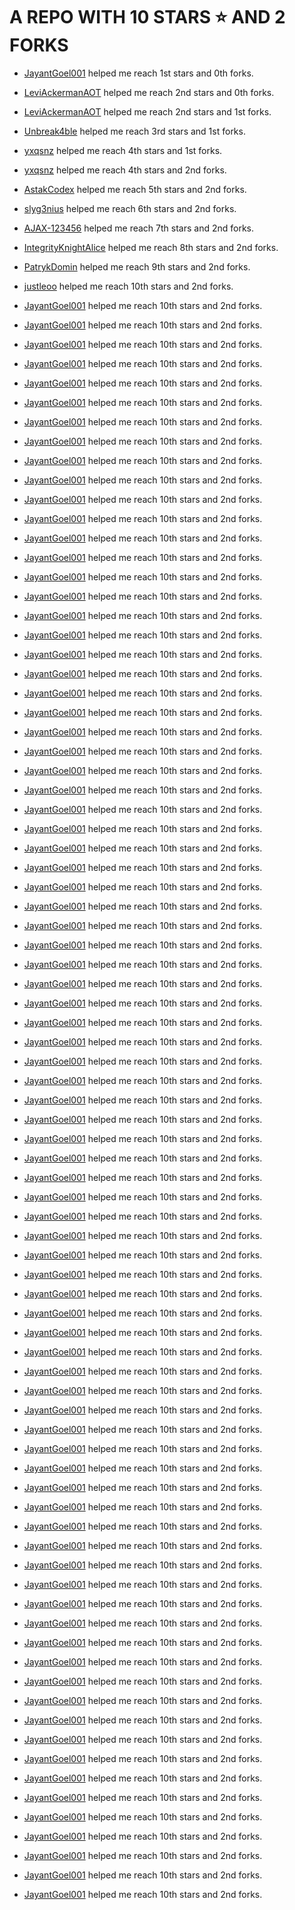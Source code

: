 # A REPO WITH 10 STARS ⭐️ AND 2 FORKS

- [JayantGoel001](https://github.com/JayantGoel001) helped me reach 1st stars and 0th forks.

- [LeviAckermanAOT](https://github.com/LeviAckermanAOT) helped me reach 2nd stars and 0th forks.

- [LeviAckermanAOT](https://github.com/LeviAckermanAOT) helped me reach 2nd stars and 1st forks.

- [Unbreak4ble](https://github.com/Unbreak4ble) helped me reach 3rd stars and 1st forks.

- [yxqsnz](https://github.com/yxqsnz) helped me reach 4th stars and 1st forks.

- [yxqsnz](https://github.com/yxqsnz) helped me reach 4th stars and 2nd forks.

- [AstakCodex](https://github.com/AstakCodex) helped me reach 5th stars and 2nd forks.

- [slyg3nius](https://github.com/slyg3nius) helped me reach 6th stars and 2nd forks.

- [AJAX-123456](https://github.com/AJAX-123456) helped me reach 7th stars and 2nd forks.

- [IntegrityKnightAlice](https://github.com/IntegrityKnightAlice) helped me reach 8th stars and 2nd forks.

- [PatrykDomin](https://github.com/PatrykDomin) helped me reach 9th stars and 2nd forks.

- [justleoo](https://github.com/justleoo) helped me reach 10th stars and 2nd forks.

- [JayantGoel001](https://github.com/JayantGoel001) helped me reach 10th stars and 2nd forks.

- [JayantGoel001](https://github.com/JayantGoel001) helped me reach 10th stars and 2nd forks.

- [JayantGoel001](https://github.com/JayantGoel001) helped me reach 10th stars and 2nd forks.

- [JayantGoel001](https://github.com/JayantGoel001) helped me reach 10th stars and 2nd forks.

- [JayantGoel001](https://github.com/JayantGoel001) helped me reach 10th stars and 2nd forks.

- [JayantGoel001](https://github.com/JayantGoel001) helped me reach 10th stars and 2nd forks.

- [JayantGoel001](https://github.com/JayantGoel001) helped me reach 10th stars and 2nd forks.

- [JayantGoel001](https://github.com/JayantGoel001) helped me reach 10th stars and 2nd forks.

- [JayantGoel001](https://github.com/JayantGoel001) helped me reach 10th stars and 2nd forks.

- [JayantGoel001](https://github.com/JayantGoel001) helped me reach 10th stars and 2nd forks.

- [JayantGoel001](https://github.com/JayantGoel001) helped me reach 10th stars and 2nd forks.

- [JayantGoel001](https://github.com/JayantGoel001) helped me reach 10th stars and 2nd forks.

- [JayantGoel001](https://github.com/JayantGoel001) helped me reach 10th stars and 2nd forks.

- [JayantGoel001](https://github.com/JayantGoel001) helped me reach 10th stars and 2nd forks.

- [JayantGoel001](https://github.com/JayantGoel001) helped me reach 10th stars and 2nd forks.

- [JayantGoel001](https://github.com/JayantGoel001) helped me reach 10th stars and 2nd forks.

- [JayantGoel001](https://github.com/JayantGoel001) helped me reach 10th stars and 2nd forks.

- [JayantGoel001](https://github.com/JayantGoel001) helped me reach 10th stars and 2nd forks.

- [JayantGoel001](https://github.com/JayantGoel001) helped me reach 10th stars and 2nd forks.

- [JayantGoel001](https://github.com/JayantGoel001) helped me reach 10th stars and 2nd forks.

- [JayantGoel001](https://github.com/JayantGoel001) helped me reach 10th stars and 2nd forks.

- [JayantGoel001](https://github.com/JayantGoel001) helped me reach 10th stars and 2nd forks.

- [JayantGoel001](https://github.com/JayantGoel001) helped me reach 10th stars and 2nd forks.

- [JayantGoel001](https://github.com/JayantGoel001) helped me reach 10th stars and 2nd forks.

- [JayantGoel001](https://github.com/JayantGoel001) helped me reach 10th stars and 2nd forks.

- [JayantGoel001](https://github.com/JayantGoel001) helped me reach 10th stars and 2nd forks.

- [JayantGoel001](https://github.com/JayantGoel001) helped me reach 10th stars and 2nd forks.

- [JayantGoel001](https://github.com/JayantGoel001) helped me reach 10th stars and 2nd forks.

- [JayantGoel001](https://github.com/JayantGoel001) helped me reach 10th stars and 2nd forks.

- [JayantGoel001](https://github.com/JayantGoel001) helped me reach 10th stars and 2nd forks.

- [JayantGoel001](https://github.com/JayantGoel001) helped me reach 10th stars and 2nd forks.

- [JayantGoel001](https://github.com/JayantGoel001) helped me reach 10th stars and 2nd forks.

- [JayantGoel001](https://github.com/JayantGoel001) helped me reach 10th stars and 2nd forks.

- [JayantGoel001](https://github.com/JayantGoel001) helped me reach 10th stars and 2nd forks.

- [JayantGoel001](https://github.com/JayantGoel001) helped me reach 10th stars and 2nd forks.

- [JayantGoel001](https://github.com/JayantGoel001) helped me reach 10th stars and 2nd forks.

- [JayantGoel001](https://github.com/JayantGoel001) helped me reach 10th stars and 2nd forks.

- [JayantGoel001](https://github.com/JayantGoel001) helped me reach 10th stars and 2nd forks.

- [JayantGoel001](https://github.com/JayantGoel001) helped me reach 10th stars and 2nd forks.

- [JayantGoel001](https://github.com/JayantGoel001) helped me reach 10th stars and 2nd forks.

- [JayantGoel001](https://github.com/JayantGoel001) helped me reach 10th stars and 2nd forks.

- [JayantGoel001](https://github.com/JayantGoel001) helped me reach 10th stars and 2nd forks.

- [JayantGoel001](https://github.com/JayantGoel001) helped me reach 10th stars and 2nd forks.

- [JayantGoel001](https://github.com/JayantGoel001) helped me reach 10th stars and 2nd forks.

- [JayantGoel001](https://github.com/JayantGoel001) helped me reach 10th stars and 2nd forks.

- [JayantGoel001](https://github.com/JayantGoel001) helped me reach 10th stars and 2nd forks.

- [JayantGoel001](https://github.com/JayantGoel001) helped me reach 10th stars and 2nd forks.

- [JayantGoel001](https://github.com/JayantGoel001) helped me reach 10th stars and 2nd forks.

- [JayantGoel001](https://github.com/JayantGoel001) helped me reach 10th stars and 2nd forks.

- [JayantGoel001](https://github.com/JayantGoel001) helped me reach 10th stars and 2nd forks.

- [JayantGoel001](https://github.com/JayantGoel001) helped me reach 10th stars and 2nd forks.

- [JayantGoel001](https://github.com/JayantGoel001) helped me reach 10th stars and 2nd forks.

- [JayantGoel001](https://github.com/JayantGoel001) helped me reach 10th stars and 2nd forks.

- [JayantGoel001](https://github.com/JayantGoel001) helped me reach 10th stars and 2nd forks.

- [JayantGoel001](https://github.com/JayantGoel001) helped me reach 10th stars and 2nd forks.

- [JayantGoel001](https://github.com/JayantGoel001) helped me reach 10th stars and 2nd forks.

- [JayantGoel001](https://github.com/JayantGoel001) helped me reach 10th stars and 2nd forks.

- [JayantGoel001](https://github.com/JayantGoel001) helped me reach 10th stars and 2nd forks.

- [JayantGoel001](https://github.com/JayantGoel001) helped me reach 10th stars and 2nd forks.

- [JayantGoel001](https://github.com/JayantGoel001) helped me reach 10th stars and 2nd forks.

- [JayantGoel001](https://github.com/JayantGoel001) helped me reach 10th stars and 2nd forks.

- [JayantGoel001](https://github.com/JayantGoel001) helped me reach 10th stars and 2nd forks.

- [JayantGoel001](https://github.com/JayantGoel001) helped me reach 10th stars and 2nd forks.

- [JayantGoel001](https://github.com/JayantGoel001) helped me reach 10th stars and 2nd forks.

- [JayantGoel001](https://github.com/JayantGoel001) helped me reach 10th stars and 2nd forks.

- [JayantGoel001](https://github.com/JayantGoel001) helped me reach 10th stars and 2nd forks.

- [JayantGoel001](https://github.com/JayantGoel001) helped me reach 10th stars and 2nd forks.

- [JayantGoel001](https://github.com/JayantGoel001) helped me reach 10th stars and 2nd forks.

- [JayantGoel001](https://github.com/JayantGoel001) helped me reach 10th stars and 2nd forks.

- [JayantGoel001](https://github.com/JayantGoel001) helped me reach 10th stars and 2nd forks.

- [JayantGoel001](https://github.com/JayantGoel001) helped me reach 10th stars and 2nd forks.

- [JayantGoel001](https://github.com/JayantGoel001) helped me reach 10th stars and 2nd forks.

- [JayantGoel001](https://github.com/JayantGoel001) helped me reach 10th stars and 2nd forks.

- [JayantGoel001](https://github.com/JayantGoel001) helped me reach 10th stars and 2nd forks.

- [JayantGoel001](https://github.com/JayantGoel001) helped me reach 10th stars and 2nd forks.

- [JayantGoel001](https://github.com/JayantGoel001) helped me reach 10th stars and 2nd forks.

- [JayantGoel001](https://github.com/JayantGoel001) helped me reach 10th stars and 2nd forks.

- [JayantGoel001](https://github.com/JayantGoel001) helped me reach 10th stars and 2nd forks.

- [JayantGoel001](https://github.com/JayantGoel001) helped me reach 10th stars and 2nd forks.

- [JayantGoel001](https://github.com/JayantGoel001) helped me reach 10th stars and 2nd forks.

- [JayantGoel001](https://github.com/JayantGoel001) helped me reach 10th stars and 2nd forks.

- [JayantGoel001](https://github.com/JayantGoel001) helped me reach 10th stars and 2nd forks.

- [JayantGoel001](https://github.com/JayantGoel001) helped me reach 10th stars and 2nd forks.
